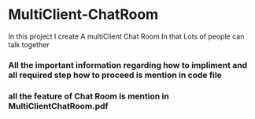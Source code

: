 # MultiClient-ChatRoom
In this project I create A multiClient Chat Room In that Lots of people can talk together
### All the important information regarding how to impliment and all required step how to proceed is mention in code file
### all the feature of Chat Room is mention in MultiClientChatRoom.pdf
